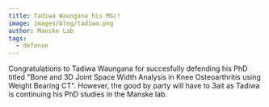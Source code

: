 ```yaml
---
title: Tadiwa Waungana his MSc!
image: images/blog/tadiwa.png
author: Manske Lab
tags:
  - defense
---
```


Congratulations to Tadiwa Waungana for succesfully defending his PhD titled "Bone and 3D Joint Space Width Analysis in Knee Osteoarthritis using Weight Bearing CT". However, the good by party will have to 3ait as Tadiwa is continuing his PhD studies in the Manske lab.